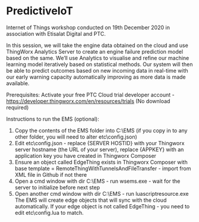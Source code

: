 # PredictiveIoT
Internet of Things workshop conducted on 19th December 2020 in association with Etisalat Digital and PTC.  

In this session, we will take the engine data obtained on the cloud and use ThingWorx Analytics Server to create an engine failure prediction model based on the same. We’ll use Analytics to visualise and refine our machine learning model iteratively based on statistical methods. Our system will then be able to predict outcomes based on new incoming data in real-time with our early warning capacity automatically improving as more data is made available.  

Prerequisites: Activate your free PTC Cloud trial developer account - https://developer.thingworx.com/en/resources/trials (No download required)

Instructions to run the EMS (optional):
1. Copy the contents of the EMS folder into C:\EMS (if you copy in to any other folder, you will need to alter etc\config.json)
2. Edit etc\config.json - replace {SERVER HOSTID} with your Thingworx server hostname (the URL of your server), replace {APPKEY} with an application key you have created in Thingworx Composer
3. Ensure an object called EdgeThing exists in Thingworx Composer with base template = RemoteThingWithTunnelsAndFileTransfer - import from XML file in Github if not there
4. Open a cmd window with dir C:\EMS - run wsems.exe - wait for the server to initialize before next step
5. Open another cmd window with dir C:\EMS - run luascriptresource.exe
The EMS will create edge objects that will sync with the cloud automatically.  If your edge object is not called EdgeThing - you need to edit etc\config.lua to match.
